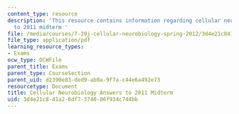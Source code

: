 ```yaml
---
content_type: resource
description: 'This resource contains information regarding cellular neurobiology answers
  to 2011 midterm '
file: /media/courses/7-29j-cellular-neurobiology-spring-2012/3d4e21c841a26df7374086f934c744bb_MIT7_29JS12_Midterm11Ans.pdf
file_type: application/pdf
learning_resource_types:
- Exams
ocw_type: OCWFile
parent_title: Exams
parent_type: CourseSection
parent_uid: d2390e83-ded9-ab0a-9f7a-c44e6a492e73
resourcetype: Document
title: Cellular Neurobiology Answers to 2011 Midterm
uid: 3d4e21c8-41a2-6df7-3740-86f934c744bb
---
```

